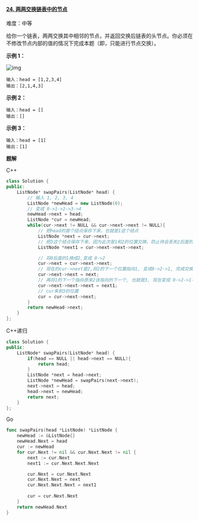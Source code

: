#### [24. 两两交换链表中的节点](https://leetcode-cn.com/problems/swap-nodes-in-pairs/)

难度：中等

给你一个链表，两两交换其中相邻的节点，并返回交换后链表的头节点。你必须在不修改节点内部的值的情况下完成本题（即，只能进行节点交换）。

 

**示例 1：**

![img](https://assets.leetcode.com/uploads/2020/10/03/swap_ex1.jpg)

```
输入：head = [1,2,3,4]
输出：[2,1,4,3]
```

**示例 2：**

```
输入：head = []
输出：[]
```

**示例 3：**

```
输入：head = [1]
输出：[1]
```



**题解**

C++

```c++
class Solution {
public:
    ListNode* swapPairs(ListNode* head) {
        // 输入 1, 2, 3, 4
        ListNode *newHead = new ListNode(0);
        // 变成 0->1->2->3->4
        newHead->next = head;
        ListNode *cur = newHead;
        while(cur->next != NULL && cur->next->next != NULL){
            // 把head的首个结点保存下来，也就是1这个结点
            ListNode *next = cur->next; 
            // 把3这个结点保存下来，因为此次是1和2的位置交换，防止待会丢失2后面的结点
            ListNode *next1 = cur->next->next->next; 

            // 将0后面的1换成2,变成 0->2
            cur->next = cur->next->next;
            // 现在的cur->next是2,将2的下一个位置指向1, 变成0->2->1, 完成交换
            cur->next->next = next;
            // 再将1的下一个指向原来2该指向的下一个, 也就是3, 现在变成 0->2->1->3->4
            cur->next->next->next = next1;
            // cur来到3的位置
            cur = cur->next->next;            
        }
        return newHead->next;
    }
};
```

C++递归

```c++
class Solution {
public:
    ListNode* swapPairs(ListNode* head) {
        if(head == NULL || head->next == NULL){
            return head;
        }
        ListNode *next = head->next;
        ListNode *newHead = swapPairs(next->next);
        next->next = head;
        head->next = newHead;
        return next;
    }
};
```

Go

```go
func swapPairs(head *ListNode) *ListNode {
    newHead := &ListNode{}
    newHead.Next = head
    cur := newHead
    for cur.Next != nil && cur.Next.Next != nil {
        next := cur.Next
        next1 := cur.Next.Next.Next

        cur.Next = cur.Next.Next
        cur.Next.Next = next
        cur.Next.Next.Next = next1
        
        cur = cur.Next.Next
    }
    return newHead.Next
}
```

